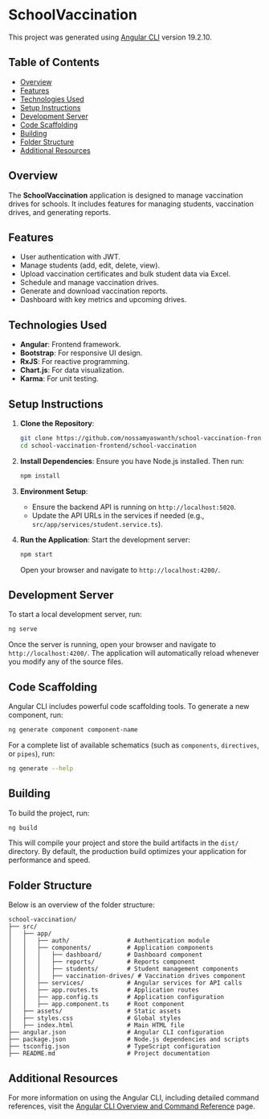 # SchoolVaccination

This project was generated using [Angular CLI](https://github.com/angular/angular-cli) version 19.2.10.

## Table of Contents

- [Overview](#overview)
- [Features](#features)
- [Technologies Used](#technologies-used)
- [Setup Instructions](#setup-instructions)
- [Development Server](#development-server)
- [Code Scaffolding](#code-scaffolding)
- [Building](#building)
- [Folder Structure](#folder-structure)
- [Additional Resources](#additional-resources)

## Overview

The **SchoolVaccination** application is designed to manage vaccination drives for schools. It includes features for managing students, vaccination drives, and generating reports.

## Features

- User authentication with JWT.
- Manage students (add, edit, delete, view).
- Upload vaccination certificates and bulk student data via Excel.
- Schedule and manage vaccination drives.
- Generate and download vaccination reports.
- Dashboard with key metrics and upcoming drives.

## Technologies Used

- **Angular**: Frontend framework.
- **Bootstrap**: For responsive UI design.
- **RxJS**: For reactive programming.
- **Chart.js**: For data visualization.
- **Karma**: For unit testing.

## Setup Instructions

1. **Clone the Repository**:
   ```bash
   git clone https://github.com/nossamyaswanth/school-vaccination-frontend.git
   cd school-vaccination-frontend/school-vaccination
   ```

2. **Install Dependencies**:
   Ensure you have Node.js installed. Then run:
   ```bash
   npm install
   ```

3. **Environment Setup**:
   - Ensure the backend API is running on `http://localhost:5020`.
   - Update the API URLs in the services if needed (e.g., `src/app/services/student.service.ts`).

4. **Run the Application**:
   Start the development server:
   ```bash
   npm start
   ```

   Open your browser and navigate to `http://localhost:4200/`.

## Development Server

To start a local development server, run:

```bash
ng serve
```

Once the server is running, open your browser and navigate to `http://localhost:4200/`. The application will automatically reload whenever you modify any of the source files.

## Code Scaffolding

Angular CLI includes powerful code scaffolding tools. To generate a new component, run:

```bash
ng generate component component-name
```

For a complete list of available schematics (such as `components`, `directives`, or `pipes`), run:

```bash
ng generate --help
```

## Building

To build the project, run:

```bash
ng build
```

This will compile your project and store the build artifacts in the `dist/` directory. By default, the production build optimizes your application for performance and speed.

## Folder Structure

Below is an overview of the folder structure:

```
school-vaccination/
├── src/
│   ├── app/
│   │   ├── auth/                # Authentication module
│   │   ├── components/          # Application components
│   │   │   ├── dashboard/       # Dashboard component
│   │   │   ├── reports/         # Reports component
│   │   │   ├── students/        # Student management components
│   │   │   ├── vaccination-drives/ # Vaccination drives component
│   │   ├── services/            # Angular services for API calls
│   │   ├── app.routes.ts        # Application routes
│   │   ├── app.config.ts        # Application configuration
│   │   ├── app.component.ts     # Root component
│   ├── assets/                  # Static assets
│   ├── styles.css               # Global styles
│   ├── index.html               # Main HTML file
├── angular.json                 # Angular CLI configuration
├── package.json                 # Node.js dependencies and scripts
├── tsconfig.json                # TypeScript configuration
├── README.md                    # Project documentation
```

## Additional Resources

For more information on using the Angular CLI, including detailed command references, visit the [Angular CLI Overview and Command Reference](https://angular.dev/tools/cli) page.
